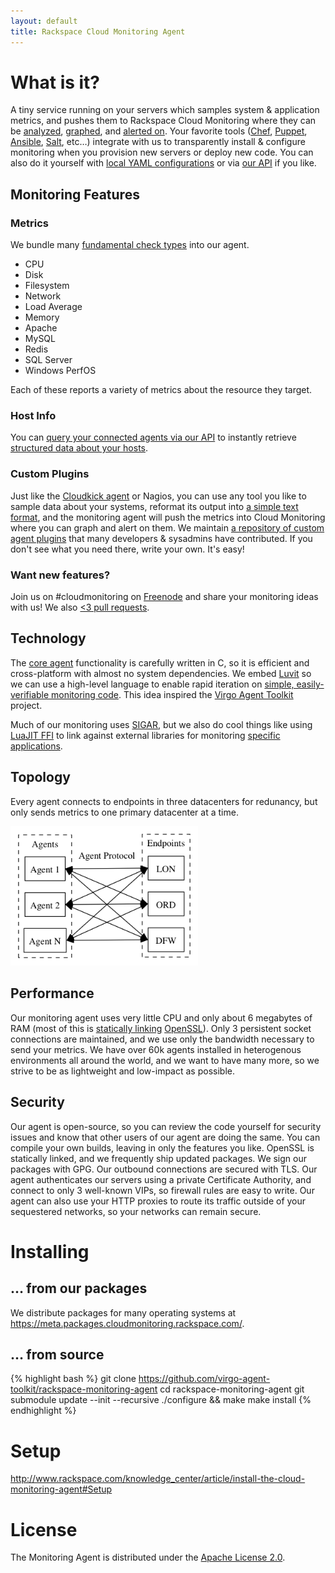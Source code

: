 ```yaml
---
layout: default
title: Rackspace Cloud Monitoring Agent
---
```


What is it?
===========

A tiny service running on your servers which samples system & application metrics, and pushes them to Rackspace Cloud Monitoring where they can be <a href="http://docs.rackspace.com/cm/api/v1.0/cm-devguide/content/alerts-language.html#concepts-alarms-alarm-language">analyzed</a>, <a href="http://blueflood.io/">graphed</a>, and <a href="http://docs.rackspace.com/cm/api/v1.0/cm-devguide/content/service-notification-types-crud.html">alerted on</a>. Your favorite tools (<a href="https://github.com/rackspace-cookbooks/rackspace_cloudmonitoring">Chef</a>, <a href="https://github.com/vickleford/puppet-cloudmonitoring">Puppet</a>, <a href="https://galaxy.ansible.com/list#/roles/855">Ansible</a>, <a href="https://github.com/rgbkrk/salt-states-rackspace-monitoring">Salt</a>, etc…) integrate with us to transparently install & configure monitoring when you provision new servers or deploy new code. You can also do it yourself with <a href="http://www.rackspace.com/blog/monitor-like-a-pro-with-server-side-configuration/">local YAML configurations</a> or via <a href="http://docs.rackspace.com/cm/api/v1.0/cm-devguide/content/service-api-operations.html">our API</a> if you like.

## Monitoring Features

### Metrics

We bundle many <a href="https://github.com/virgo-agent-toolkit/rackspace-monitoring-agent/tree/master/check">fundamental check types</a> into our agent.

* CPU
* Disk
* Filesystem
* Network
* Load Average
* Memory
* Apache
* MySQL
* Redis
* SQL Server
* Windows PerfOS

Each of these reports a variety of metrics about the resource they target.

### Host Info

You can <a href="http://docs.rackspace.com/cm/api/v1.0/cm-devguide/content/service-agent-host_info.html#service-agent-host_info-types">query your connected agents via our API</a> to instantly retrieve <a href="https://github.com/virgo-agent-toolkit/rackspace-monitoring-agent/tree/master/hostinfo">structured data about your hosts</a>. 

### Custom Plugins

Just like the <a href="https://github.com/cloudkick/agent-plugins">Cloudkick agent</a> or Nagios, you can use any tool you like to sample data about your systems, reformat its output into <a href="http://docs.rackspace.com/cm/api/v1.0/cm-devguide/content/appendix-check-types-agent.html#section-ct-agent.plugin">a simple text format</a>, and the monitoring agent will push the metrics into Cloud Monitoring where you can graph and alert on them. We maintain <a href="https://github.com/racker/rackspace-monitoring-agent-plugins-contrib">a repository of custom agent plugins</a> that many developers & sysadmins have contributed. If you don't see what you need there, write your own. It's easy!

### Want new features?

Join us on #cloudmonitoring on <a href="https://freenode.net/">Freenode</a> and share your monitoring ideas with us! We also <a href="https://github.com/virgo-agent-toolkit/rackspace-monitoring-agent"><3 pull requests</a>.

## Technology

The <a href="https://github.com/virgo-agent-toolkit/virgo-base-agent">core agent</a> functionality is carefully written in C, so it is efficient and cross-platform with almost no system dependencies. We embed <a href="http://luvit.io">Luvit</a> so we can use a high-level language to enable rapid iteration on <a href="https://github.com/virgo-agent-toolkit/rackspace-monitoring-agent/blob/master/check/memory.lua">simple, easily-verifiable monitoring code</a>. This idea inspired the <a href="https://github.com/virgo-agent-toolkit">Virgo Agent Toolkit</a> project. 

Much of our monitoring uses <a href="https://support.hyperic.com/display/SIGAR/Home;jsessionid=EE17A264DA80C76BCB7197D6D37129D0">SIGAR</a>, but we also do cool things like using <a href="http://luajit.org/ext_ffi.html">LuaJIT FFI</a> to link against external libraries for monitoring <a href="https://github.com/virgo-agent-toolkit/rackspace-monitoring-agent/blob/master/check/mysql.lua#L54">specific applications</a>.

## Topology

Every agent connects to endpoints in three datacenters for redunancy, but only sends metrics to one primary datacenter at a time.

<img src="images/1.dot.png" alt="" width="300">

## Performance

Our monitoring agent uses very little CPU and only about 6 megabytes of RAM (most of this is <a href="http://en.wikipedia.org/wiki/Static_library#Advantages_and_disadvantages">statically linking</a> <a href="https://www.openssl.org/">OpenSSL</a>). Only 3 persistent socket connections are maintained, and we use only the bandwidth necessary to send your metrics. We have over 60k agents installed in heterogenous environments all around the world, and we want to have many more, so we strive to be as lightweight and low-impact as possible.

## Security

Our agent is open-source, so you can review the code yourself for security issues and know that other users of our agent are doing the same. You can compile your own builds, leaving in only the features you like. OpenSSL is statically linked, and we frequently ship updated packages. We sign our packages with GPG. Our outbound connections are secured with TLS. Our agent authenticates our servers using a private Certificate Authority, and connect to only 3 well-known VIPs, so firewall rules are easy to write. Our agent can also use your HTTP proxies to route its traffic outside of your sequestered networks, so your networks can remain secure.

Installing
==========

## … from our packages

We distribute packages for many operating systems at <a href="https://meta.packages.cloudmonitoring.rackspace.com/">https://meta.packages.cloudmonitoring.rackspace.com/</a>.

## … from source

{% highlight bash %}
git clone https://github.com/virgo-agent-toolkit/rackspace-monitoring-agent
cd rackspace-monitoring-agent
git submodule update --init --recursive
./configure && make
make install
{% endhighlight %}

Setup
=====

<a href="http://www.rackspace.com/knowledge_center/article/install-the-cloud-monitoring-agent#Setup">http://www.rackspace.com/knowledge_center/article/install-the-cloud-monitoring-agent#Setup</a>

License
=======

The Monitoring Agent is distributed under the [Apache License 2.0][apache].

[apache]: http://www.apache.org/licenses/LICENSE-2.0.html

